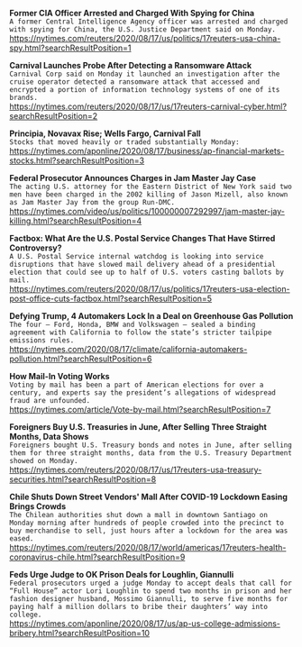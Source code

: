 **Former CIA Officer Arrested and Charged With Spying for China**\
`A former Central Intelligence Agency officer was arrested and charged with spying for China, the U.S. Justice Department said on Monday.`\
https://nytimes.com/reuters/2020/08/17/us/politics/17reuters-usa-china-spy.html?searchResultPosition=1

**Carnival Launches Probe After Detecting a Ransomware Attack**\
`Carnival Corp said on Monday it launched an investigation after the cruise operator detected a ransomware attack that accessed and encrypted a portion of information technology systems of one of its brands.`\
https://nytimes.com/reuters/2020/08/17/us/17reuters-carnival-cyber.html?searchResultPosition=2

**Principia, Novavax Rise; Wells Fargo, Carnival Fall**\
`Stocks that moved heavily or traded substantially Monday:`\
https://nytimes.com/aponline/2020/08/17/business/ap-financial-markets-stocks.html?searchResultPosition=3

**Federal Prosecutor Announces Charges in Jam Master Jay Case**\
`The acting U.S. attorney for the Eastern District of New York said two men have been charged in the 2002 killing of Jason Mizell, also known as Jam Master Jay from the group Run-DMC.`\
https://nytimes.com/video/us/politics/100000007292997/jam-master-jay-killing.html?searchResultPosition=4

**Factbox: What Are the U.S. Postal Service Changes That Have Stirred Controversy?**\
`A U.S. Postal Service internal watchdog is looking into service disruptions that have slowed mail delivery ahead of a presidential election that could see up to half of U.S. voters casting ballots by mail.`\
https://nytimes.com/reuters/2020/08/17/us/politics/17reuters-usa-election-post-office-cuts-factbox.html?searchResultPosition=5

**Defying Trump, 4 Automakers Lock In a Deal on Greenhouse Gas Pollution**\
`The four — Ford, Honda, BMW and Volkswagen — sealed a binding agreement with California to follow the state’s stricter tailpipe emissions rules.`\
https://nytimes.com/2020/08/17/climate/california-automakers-pollution.html?searchResultPosition=6

**How Mail-In Voting Works**\
`Voting by mail has been a part of American elections for over a century, and experts say the president’s allegations of widespread fraud are unfounded.`\
https://nytimes.com/article/Vote-by-mail.html?searchResultPosition=7

**Foreigners Buy U.S. Treasuries in June, After Selling Three Straight Months, Data Shows**\
`Foreigners bought U.S. Treasury bonds and notes in June, after selling them for three straight months, data from the U.S. Treasury Department showed on Monday.`\
https://nytimes.com/reuters/2020/08/17/us/17reuters-usa-treasury-securities.html?searchResultPosition=8

**Chile Shuts Down Street Vendors' Mall After COVID-19 Lockdown Easing Brings Crowds**\
`The Chilean authorities shut down a mall in downtown Santiago on Monday morning after hundreds of people crowded into the precinct to buy merchandise to sell, just hours after a lockdown for the area was eased.`\
https://nytimes.com/reuters/2020/08/17/world/americas/17reuters-health-coronavirus-chile.html?searchResultPosition=9

**Feds Urge Judge to OK Prison Deals for Loughlin, Giannulli**\
`Federal prosecutors urged a judge Monday to accept deals that call for “Full House” actor Lori Loughlin to spend two months in prison and her fashion designer husband, Mossimo Giannulli, to serve five months for paying half a million dollars to bribe their daughters’ way into college.`\
https://nytimes.com/aponline/2020/08/17/us/ap-us-college-admissions-bribery.html?searchResultPosition=10

